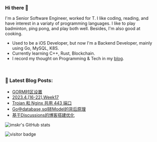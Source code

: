 ### Hi there 👋

I'm a Senior Software Engineer, worked for T. I like coding, reading, and have interest in a variaty of programming languages.
I like to play badminton, ping pong, and play both well. Besides, I'm also good at cooking.

* Used to be a iOS Developer, but now I'm a Backend Developer, mainly using Go, MySQL, K8S.
* Currently learning C++, Rust, Blockchain.
* I record my thought on Programming & Tech in my [blog](https://blog.metaprogramming.space).

<br>

### 📕 Latest Blog Posts:

<!-- BLOG-POST-LIST:START -->
- [GORM时区设置](https://blog.metaprogramming.space/post/13.html)
- [2023.4.[16-22].Week17](https://blog.metaprogramming.space/post/12.html)
- [Trojan 和 Nginx 共用 443 端口](https://blog.metaprogramming.space/post/11.html)
- [Go中database,sql转Model的背后原理](https://blog.metaprogramming.space)
- [基于Discussions的博客搭建优化](https://blog.metaprogramming.space/post/9.html)
<!-- BLOG-POST-LIST:END -->


![imskr's GitHub stats](https://github-readme-stats.vercel.app/api?username=armingli&theme=tokyonight&show_icons=true)


<p  align="left">
<img src="https://visitor-badge.laobi.icu/badge?page_id=armingli.armingli" alt="visitor badge"/>
</p>

</p>
<!--
**armingli/armingli** is a ✨ _special_ ✨ repository because its `README.md` (this file) appears on your GitHub profile.

Here are some ideas to get you started:

- 🔭 I’m currently working on ...
- 🌱 I’m currently learning ...
- 👯 I’m looking to collaborate on ...
- 🤔 I’m looking for help with ...
- 💬 Ask me about ...
- 📫 How to reach me: ...
- 😄 Pronouns: ...
- ⚡ Fun fact: ...
-->
